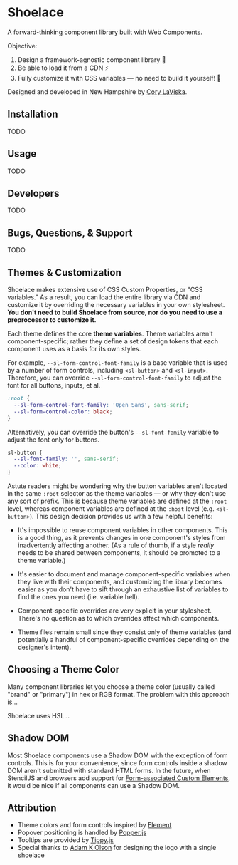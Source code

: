 # Shoelace

A forward-thinking component library built with Web Components.

Objective:

1. Design a framework-agnostic component library 🧩
2. Be able to load it from a CDN ⚡️
3. Fully customize it with CSS variables — no need to build it yourself! 🎨

Designed and developed in New Hampshire by [Cory LaViska](https://twitter.com/claviska).

## Installation

TODO

## Usage

TODO

## Developers

TODO

## Bugs, Questions, & Support

TODO

## Themes & Customization

Shoelace makes extensive use of CSS Custom Properties, or "CSS variables." As a result, you can load the entire library via CDN and customize it by overriding the necessary variables in your own stylesheet. **You don't need to build Shoelace from source, nor do you need to use a preprocessor to customize it.**

Each theme defines the core **theme variables**. Theme variables aren't component-specific; rather they define a set of design tokens that each component uses as a basis for its own styles.

For example, `--sl-form-control-font-family` is a base variable that is used by a number of form controls, including `<sl-button>` and `<sl-input>`. Therefore, you can override `--sl-form-control-font-family` to adjust the font for all buttons, inputs, et al.

```css
:root {
  --sl-form-control-font-family: 'Open Sans', sans-serif;
  --sl-form-control-color: black;
}
```

Alternatively, you can override the button's `--sl-font-family` variable to adjust the font only for buttons.

```css
sl-button {
  --sl-font-family: '', sans-serif;
  --color: white;
}
```

Astute readers might be wondering why the button variables aren't located in the same `:root` selector as the theme variables — or why they don't use any sort of prefix. This is because theme variables are defined at the `:root` level, whereas component variables are defined at the `:host` level (e.g. `<sl-button>`). This design decision provides us with a few helpful benefits:

- It's impossible to reuse component variables in other components. This is a good thing, as it prevents changes in one component's styles from inadvertently affecting another. (As a rule of thumb, if a style _really_ needs to be shared between components, it should be promoted to a theme variable.)

- It's easier to document and manage component-specific variables when they live with their components, and customizing the library becomes easier as you don't have to sift through an exhaustive list of variables to find the ones you need (i.e. variable hell).

- Component-specific overrides are very explicit in your stylesheet. There's no question as to which overrides affect which components.

- Theme files remain small since they consist only of theme variables (and potentially a handful of component-specific overrides depending on the designer's intent).

## Choosing a Theme Color

Many component libraries let you choose a theme color (usually called "brand" or "primary") in hex or RGB format. The problem with this approach is...

Shoelace uses HSL...

## Shadow DOM

Most Shoelace components use a Shadow DOM with the exception of form controls. This is for your convenience, since form controls inside a shadow DOM aren't submitted with standard HTML forms. In the future, when StencilJS and browsers add support for [Form-associated Custom Elements](https://html.spec.whatwg.org/multipage/custom-elements.html#custom-elements-face-example), it would be nice if all components can use a Shadow DOM.

## Attribution

- Theme colors and form controls inspired by [Element](element.eleme.io)
- Popover positioning is handled by [Popper.js](https://popper.js.org/)
- Tooltips are provided by [Tippy.js](https://atomiks.github.io/tippyjs/)
- Special thanks to [Adam K Olson](https://twitter.com/adamkolson) for designing the logo with a single shoelace
